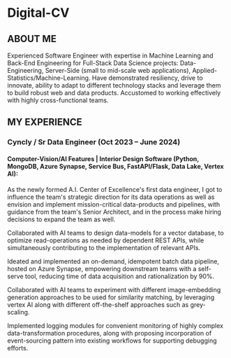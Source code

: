 # Digital-CV
## ABOUT ME
Experienced Software Engineer with expertise in Machine Learning and Back-End Engineering for Full-Stack Data Science projects: Data-Engineering, Server-Side (small to mid-scale web applications), Applied-Statistics/Machine-Learning. Have demonstrated resiliency, drive to innovate, ability to adapt to different technology stacks and leverage them to build robust web and data products. Accustomed to working effectively with highly cross-functional teams. 

## MY EXPERIENCE

### Cyncly / Sr Data Engineer (Oct 2023 – June 2024)  

#### Computer-Vision/AI Features | Interior Design Software (Python, MongoDB, Azure Synapse, Service Bus, FastAPI/Flask, Data Lake, Vertex AI): 
As the newly formed A.I. Center of Excellence's first data engineer, I got to influence the team's strategic direction for its data operations as well as envision and implement mission-critical data-products and pipelines, with guidance from the team's Senior Architect, and in the process make hiring decisions to expand the team as well.    

Collaborated with AI teams to design data-models for a vector database, to optimize read-operations as needed by dependent REST APIs, while simultaneously contributing to the implementation of relevant APIs. 

Ideated and implemented an on-demand, idempotent batch data pipeline, hosted on Azure Synapse, empowering downstream teams with a self-serve tool, reducing time of data acquisition and rationalization by 90%. 

Collaborated with AI teams to experiment with different image-embedding generation approaches to be used for similarity matching, by leveraging vertex AI along with different off-the-shelf approaches such as grey-scaling. 

Implemented logging modules for convenient monitoring of highly complex data-transformation procedures, along with proposing incorporation of event-sourcing pattern into existing workflows for supporting debugging efforts. 
